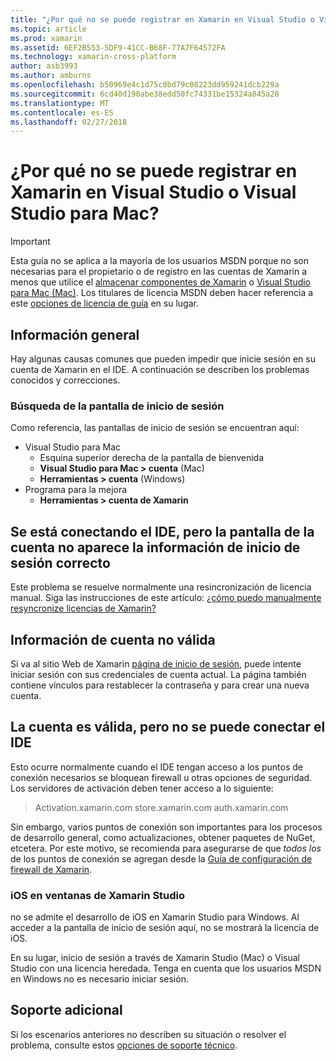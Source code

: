 ```yaml
---
title: "¿Por qué no se puede registrar en Xamarin en Visual Studio o Visual Studio para Mac?"
ms.topic: article
ms.prod: xamarin
ms.assetid: 6EF2B553-5DF9-41CC-B68F-77A7F64572FA
ms.technology: xamarin-cross-platform
author: asb3993
ms.author: amburns
ms.openlocfilehash: b50969e4c1d75c0bd79c08223dd959241dcb229a
ms.sourcegitcommit: 6cd40d190abe38edd50fc74331be15324a845a28
ms.translationtype: MT
ms.contentlocale: es-ES
ms.lasthandoff: 02/27/2018
---
```

# <a name="why-cant-i-log-into-xamarin-in-visual-studio-or-visual-studio-for-mac"></a>¿Por qué no se puede registrar en Xamarin en Visual Studio o Visual Studio para Mac?

> [!IMPORTANT]
> Esta guía no se aplica a la mayoría de los usuarios MSDN porque no son necesarias para el propietario o de registro en las cuentas de Xamarin a menos que utilice el [almacenar componentes de Xamarin](https://components.xamarin.com/) o [Visual Studio para Mac (Mac)](~/cross-platform/get-started/requirements.md). Los titulares de licencia MSDN deben hacer referencia a este [opciones de licencia de guía](~/cross-platform/get-started/requirements.md) en su lugar.



## <a name="overview"></a>Información general
Hay algunas causas comunes que pueden impedir que inicie sesión en su cuenta de Xamarin en el IDE. A continuación se describen los problemas conocidos y correcciones.

### <a name="finding-the-login-screen"></a>Búsqueda de la pantalla de inicio de sesión

Como referencia, las pantallas de inicio de sesión se encuentran aquí:

- Visual Studio para Mac
   - Esquina superior derecha de la pantalla de bienvenida
   - **Visual Studio para Mac > cuenta** (Mac)
   - **Herramientas > cuenta** (Windows)
- Programa para la mejora
   - **Herramientas > cuenta de Xamarin**

## <a name="the-ide-is-connecting-but-the-account-screen-isnt-showing-correct-login-information"></a>Se está conectando el IDE, pero la pantalla de la cuenta no aparece la información de inicio de sesión correcto

Este problema se resuelve normalmente una resincronización de licencia manual.
Siga las instrucciones de este artículo: [¿cómo puedo manualmente resyncronize licencias de Xamarin?](~/cross-platform/troubleshooting/legacy-licenses/resync-licenses.md)

## <a name="invalid-account-information"></a>Información de cuenta no válida

Si va al sitio Web de Xamarin [página de inicio de sesión](https://store.xamarin.com/Login?from=%2faccount%2f), puede intente iniciar sesión con sus credenciales de cuenta actual.
La página también contiene vínculos para restablecer la contraseña y para crear una nueva cuenta.

## <a name="account-is-valid-but-the-ide-cant-connect"></a>La cuenta es válida, pero no se puede conectar el IDE

Esto ocurre normalmente cuando el IDE tengan acceso a los puntos de conexión necesarios se bloquean firewall u otras opciones de seguridad.
Los servidores de activación deben tener acceso a lo siguiente:

> Activation.xamarin.com store.xamarin.com auth.xamarin.com

Sin embargo, varios puntos de conexión son importantes para los procesos de desarrollo general, como actualizaciones, obtener paquetes de NuGet, etcetera. Por este motivo, se recomienda para asegurarse de que *todos los* de los puntos de conexión se agregan desde la [Guía de configuración de firewall de Xamarin](~/cross-platform/get-started/installation/firewall.md).

### <a name="ios-in-xamarin-studio-windows"></a>iOS en ventanas de Xamarin Studio
no se admite el desarrollo de iOS en Xamarin Studio para Windows. Al acceder a la pantalla de inicio de sesión aquí, no se mostrará la licencia de iOS.

En su lugar, inicio de sesión a través de Xamarin Studio (Mac) o Visual Studio con una licencia heredada. Tenga en cuenta que los usuarios MSDN en Windows no es necesario iniciar sesión.

## <a name="additional-support"></a>Soporte adicional

Si los escenarios anteriores no describen su situación o resolver el problema, consulte estos [opciones de soporte técnico](https://www.xamarin.com/support).
